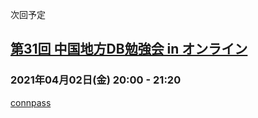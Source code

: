 次回予定

## [第31回 中国地方DB勉強会 in オンライン](https://dbstudychugoku.github.io/events/event-031.html)

### 2021年04月02日(金)  20:00 - 21:20

[connpass](https://dbstudychugoku.connpass.com/event/207108/)
